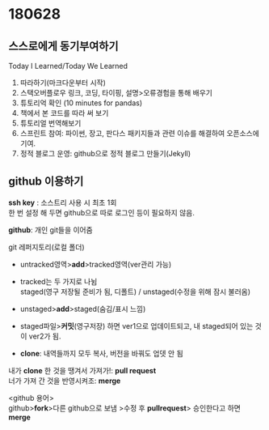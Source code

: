 # 180628
## 스스로에게 동기부여하기

Today I Learned/Today We Learned
1. 따라하기(마크다운부터 시작)
2. 스택오버플로우 링크, 코딩, 타이핑, 설명>오류경험을 통해 배우기
3. 튜토리억 확인 (10 minutes for pandas)
4. 책에서 본 코드를 따라 써 보기
5. 튜토리얼 번역해보기
6. 스프린트 참여: 파이썬, 장고, 판다스 패키지들과 관련 이슈를 해결하여 오픈소스에 기여.
7. 정적 블로그 운영: github으로 정적 블로그 만들기(Jekyll)

## github 이용하기
**ssh key** : 소스트리 사용 시 최초 1회  
한 번 설정 해 두면 github으로 따로 로그인 등이 필요하지 않음.


__github__: 개인 git들을 이어줌

git 레퍼지토리(로컬 폴더)  
- untracked영역>__add__>tracked영역(ver관리 가능)  
* tracked는 두 가지로 나뉨  
staged(영구 저장될 준비가 됨, 디폴트) / unstaged(수정을 위해 잠시 불러옴)

- unstaged>__add__>staged(숨김/표시 느낌)

- staged파일>__커밋__(영구저장) 하면 ver1으로 업데이트되고, 내 staged되어 있는 것이 ver2가 됨.  
- __clone__: 내역들까지 모두 복사, 버전을 바꿔도 업뎃 안 됨

내가 __clone__ 한 것을 땡겨서 가져가!: __pull request__  
너가 가져 간 것을 반영시켜조: __merge__

\<github 용어>  
github>__fork__>다른 github으로 보냄 >수정 후 __pullrequest__> 승인한다고 하면 __merge__
